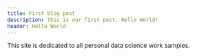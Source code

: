 ```yaml
---
title: First blog post
description: This is our first post. Hello World!
header: Hello World
---
```

This site is dedicated to all personal data science work samples. 